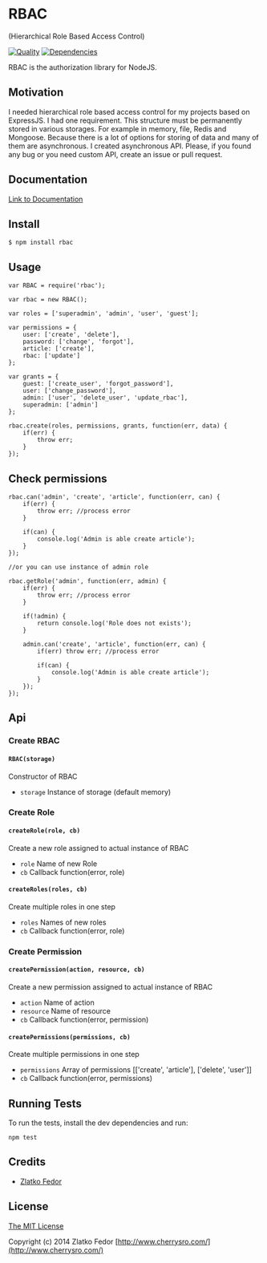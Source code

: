 # RBAC 
(Hierarchical Role Based Access Control)

[![Quality](https://codeclimate.com/github/seeden/rbac.png)](https://codeclimate.com/github/seeden/rbac/badges)
[![Dependencies](https://david-dm.org/seeden/rbac.png)](https://david-dm.org/seeden/rbac)

RBAC is the authorization library for NodeJS. 


## Motivation

I needed hierarchical role based access control for my projects based on ExpressJS. 
I had one requirement. This structure must be permanently stored in various storages. 
For example in memory, file, Redis and Mongoose. 
Because there is a lot of options for storing of data and many of them are asynchronous. 
I created asynchronous API. 
Please, if you found any bug or you need custom API, create an issue or pull request.

## Documentation

[Link to Documentation](http://htmlpreview.github.io/?https://github.com/seeden/rbac/blob/master/documentation/index.html)


## Install

    $ npm install rbac


## Usage

    var RBAC = require('rbac');

    var rbac = new RBAC();

    var roles = ['superadmin', 'admin', 'user', 'guest'];

    var permissions = {
        user: ['create', 'delete'],
        password: ['change', 'forgot'],
        article: ['create'],
        rbac: ['update']
    };

    var grants = {
        guest: ['create_user', 'forgot_password'],
        user: ['change_password'],
        admin: ['user', 'delete_user', 'update_rbac'],
        superadmin: ['admin']
    };

    rbac.create(roles, permissions, grants, function(err, data) {
        if(err) {
            throw err;
        }
    });     


## Check permissions

    rbac.can('admin', 'create', 'article', function(err, can) {
        if(err) {
            throw err; //process error
        }
            
        if(can) {
            console.log('Admin is able create article');    
        }
    });

    //or you can use instance of admin role

    rbac.getRole('admin', function(err, admin) {
        if(err) {
            throw err; //process error
        }

        if(!admin) {
            return console.log('Role does not exists');
        }

        admin.can('create', 'article', function(err, can) {
            if(err) throw err; //process error
            
            if(can) {
                console.log('Admin is able create article');    
            }
        }); 
    });

## Api 

### Create RBAC

#### `RBAC(storage)`

Constructor of RBAC

* `storage` Instance of storage (default memory)


### Create Role

#### `createRole(role, cb) `

Create a new role assigned to actual instance of RBAC

* `role` Name of new Role
* `cb` Callback function(error, role)

#### `createRoles(roles, cb) `

Create multiple roles in one step

* `roles` Names of new roles
* `cb` Callback function(error, role)


### Create Permission

#### `createPermission(action, resource, cb) `

Create a new permission assigned to actual instance of RBAC

* `action` Name of action
* `resource` Name of resource
* `cb` Callback function(error, permission)

#### `createPermissions(permissions, cb) `

Create multiple permissions in one step

* `permissions` Array of permissions [['create', 'article'], ['delete', 'user']]
* `cb` Callback function(error, permissions)



## Running Tests

To run the tests, install the dev dependencies and run:
    
    npm test


    
## Credits

  - [Zlatko Fedor](http://github.com/seeden)

## License

[The MIT License](http://opensource.org/licenses/MIT)

Copyright (c) 2014 Zlatko Fedor [http://www.cherrysro.com/](http://www.cherrysro.com/)